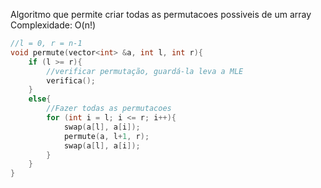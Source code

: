 Algoritmo que permite criar todas as permutacoes possiveis de um array
Complexidade: O(n!)
```c++
//l = 0, r = n-1
void permute(vector<int> &a, int l, int r){
	if (l >= r){
		//verificar permutação, guardá-la leva a MLE
		verifica();
	}
	else{
		//Fazer todas as permutacoes
		for (int i = l; i <= r; i++){
			swap(a[l], a[i]);
			permute(a, l+1, r);
			swap(a[l], a[i]);
		}
	}
}
```

